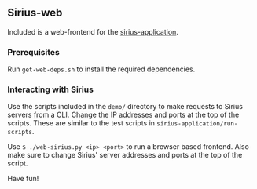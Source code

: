 ## Sirius-web

Included is a web-frontend for the [sirius-application](../sirius-application). 

### Prerequisites

Run `get-web-deps.sh` to install the required dependencies.

### Interacting with Sirius

Use the scripts included in the `demo/` directory to make requests to Sirius
servers from a CLI. Change the IP addresses and ports at the top of the
scripts. These are similar to the test scripts in
`sirius-application/run-scripts`.

Use `$ ./web-sirius.py <ip> <port>` to run a browser based frontend. Also make
sure to change Sirius' server addresses and ports at the top of the script.

Have fun!
